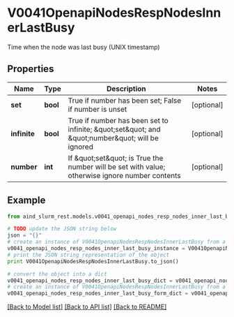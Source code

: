 # V0041OpenapiNodesRespNodesInnerLastBusy

Time when the node was last busy (UNIX timestamp)

## Properties

Name | Type | Description | Notes
------------ | ------------- | ------------- | -------------
**set** | **bool** | True if number has been set; False if number is unset | [optional] 
**infinite** | **bool** | True if number has been set to infinite; \&quot;set\&quot; and \&quot;number\&quot; will be ignored | [optional] 
**number** | **int** | If \&quot;set\&quot; is True the number will be set with value; otherwise ignore number contents | [optional] 

## Example

```python
from aind_slurm_rest.models.v0041_openapi_nodes_resp_nodes_inner_last_busy import V0041OpenapiNodesRespNodesInnerLastBusy

# TODO update the JSON string below
json = "{}"
# create an instance of V0041OpenapiNodesRespNodesInnerLastBusy from a JSON string
v0041_openapi_nodes_resp_nodes_inner_last_busy_instance = V0041OpenapiNodesRespNodesInnerLastBusy.from_json(json)
# print the JSON string representation of the object
print V0041OpenapiNodesRespNodesInnerLastBusy.to_json()

# convert the object into a dict
v0041_openapi_nodes_resp_nodes_inner_last_busy_dict = v0041_openapi_nodes_resp_nodes_inner_last_busy_instance.to_dict()
# create an instance of V0041OpenapiNodesRespNodesInnerLastBusy from a dict
v0041_openapi_nodes_resp_nodes_inner_last_busy_form_dict = v0041_openapi_nodes_resp_nodes_inner_last_busy.from_dict(v0041_openapi_nodes_resp_nodes_inner_last_busy_dict)
```
[[Back to Model list]](../README.md#documentation-for-models) [[Back to API list]](../README.md#documentation-for-api-endpoints) [[Back to README]](../README.md)



